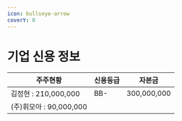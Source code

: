 ```yaml
---
icon: bullseye-arrow
coverY: 0
---
```


# 기업 신용 정보

| 주주현황                | 신용등급 |  자본금        |
| ------------------- | ---- | ----------- |
| 김정현 : 210,000,000   | BB-  | 300,000,000 |
| (주)휘모아 : 90,000,000 |      |             |
